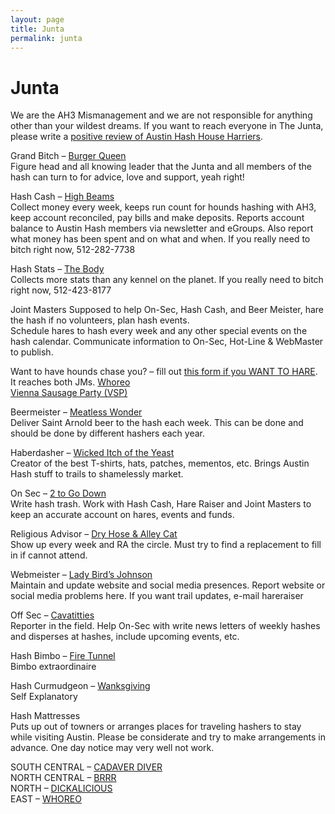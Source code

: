 ```yaml
---
layout: page
title: Junta
permalink: junta
---
```

# Junta

We are the AH3 Mismanagement and we are not responsible for anything other than your wildest dreams. If you want to reach everyone in The Junta, please write a [positive review of Austin Hash House Harriers](mailto:ah3_junta@austinh3.org?subject=Love).

Grand Bitch – [Burger Queen](mailto:grandbitch@austinh3.org)  
Figure head and all knowing leader that the Junta and all members of the hash can turn to for advice, love and support, yeah right!

Hash Cash – [High Beams](mailto:hashcash@austinh3.org)  
Collect money every week, keeps run count for hounds hashing with AH3, keep account reconciled, pay bills and make deposits. Reports account balance to Austin Hash members via newsletter and eGroups. Also report what money has been spent and on what and when. If you really need to bitch right now, 512-282-7738

Hash Stats – [The Body](mailto:hashcash@austinh3.org)  
Collects more stats than any kennel on the planet. If you really need to bitch right now, 512-423-8177

Joint Masters
Supposed to help On-Sec, Hash Cash, and Beer Meister, hare the hash if no volunteers, plan hash events.  
Schedule hares to hash every week and any other special events on the hash calendar. Communicate information to On-Sec, Hot-Line & WebMaster to publish.

Want to have hounds chase you?  – fill out [this form if you WANT TO HARE](/hare.html). It reaches both JMs.
[Whoreo](mailto:jointmaster_1@austinh3.org)  
[Vienna Sausage Party (VSP)](mailto:jointmaster_2@austinh3.org)

Beermeister –  [Meatless Wonder](mailto:beermeister@austinh3.org)  
Deliver Saint Arnold beer to the hash each week. This can be done and should be done by different hashers each year.

Haberdasher – [Wicked Itch of the Yeast](mailto:haberdasher@austinh3.org)  
Creator of the best T-shirts, hats, patches, mementos, etc. Brings Austin Hash stuff to trails to shamelessly market.

On Sec – [2 to Go Down](mailto:onsec@austinh3.org)  
Write hash trash. Work with Hash Cash, Hare Raiser and Joint Masters to keep an accurate account on hares, events and funds.

Religious Advisor – [Dry Hose & Alley Cat](mailto:ra@austinh3.org)  
Show up every week and RA the circle. Must try to find a replacement to fill in if cannot attend.

Webmeister –  [Lady Bird’s Johnson](mailto:webmaster@austinh3.org)  
Maintain and update website and social media presences. Report website or social media problems here. If you want trail updates, e-mail hareraiser

Off Sec – [Cavatitties](mailto:offsec@austinh3.org)  
Reporter in the field. Help On-Sec with write news letters of weekly hashes and disperses at hashes, include upcoming events, etc.

Hash Bimbo – [Fire Tunnel](mailto:bimbo@austinh3.org)  
Bimbo extraordinaire

Hash Curmudgeon – [Wanksgiving](mailto:curmudgeon@austinh3.org)  
Self Explanatory

Hash Mattresses  
Puts up out of towners or arranges places for traveling hashers to stay while visiting Austin.
Please be considerate and try to make arrangements in advance. One day notice may very well not work.

SOUTH CENTRAL – [CADAVER DIVER](mailto:CentralMatress@austinh3.org)  
NORTH CENTRAL – [BRRR](mailto:westmattress@austinh3.org)  
NORTH – [DICKALICIOUS](mailto:northmatress@austinh3.org)  
EAST – [WHOREO](mailto:jointmaster_1@austinh3.org)